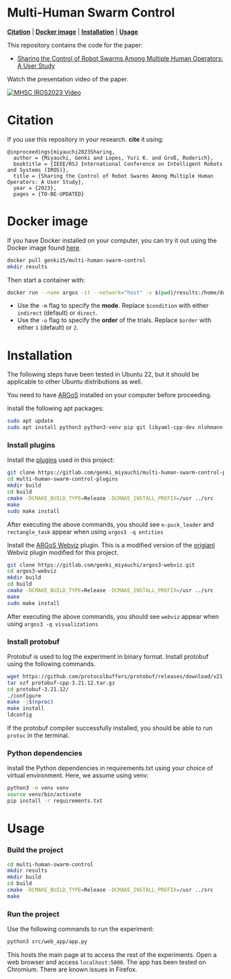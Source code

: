 # Multi-Human Swarm Control

[**Citation**](#citation) | [**Docker image**](#docker-image) | [**Installation**](#installation) | [**Usage**](#usage)

This repository contains the code for the paper:
- [Sharing the Control of Robot Swarms Among Multiple Human Operators: A User Study](TO-BE-UPDATED)

Watch the presentation video of the paper.

<p align="center">

[![MHSC IROS2023 Video](https://img.youtube.com/vi/DRYU4v8kkuo/0.jpg)](https://youtu.be/DRYU4v8kkuo)
</p>

# Citation

If you use this repository in your research. **cite** it using:

```
@inproceedings{miyauchi2023Sharing,
  author = {Miyauchi, Genki and Lopes, Yuri K. and Groß, Roderich},
  booktitle = {IEEE/RSJ International Conference on Intelligent Robots and Systems (IROS)}, 
  title = {Sharing the Control of Robot Swarms Among Multiple Human Operators: A User Study}, 
  year = {2023},
  pages = {TO-BE-UPDATED}
```

# Docker image

If you have Docker installed on your computer, you can try it out using the Docker image found [here](https://hub.docker.com/r/genki15/multi-human-swarm-control).

```bash
docker pull genki15/multi-human-swarm-control
mkdir results
```

Then start a container with:

```bash
docker run --name argos -it --network="host" -v $(pwd)/results:/home/docker/multi-human-swarm-control/results -w /home/docker/multi-human-swarm-control genki15/multi-human-swarm-control python3 src/web_app/app.py -m $condition -o $order
```

- Use the ```-m``` flag to specify the **mode**. Replace ```$condition``` with either ```indirect``` (default) or ```direct```.
- Use the ```-o``` flag to specify the **order** of the trials. Replace ```$order``` with either ```1``` (default) or ```2```.

# Installation

The following steps have been tested in Ubuntu 22, but it should be applicable to other Ubuntu distributions as well.

You need to have [ARGoS](https://www.argos-sim.info/) installed on your computer before proceeding.

Install the following apt packages:

```bash
sudo apt update
sudo apt install python3 python3-venv pip git libyaml-cpp-dev nlohmann-json3-dev
```

### Install plugins

Install the [plugins](https://gitlab.com/genki_miyauchi/multi-human-swarm-control-plugins) used in this project:

```bash
git clone https://gitlab.com/genki_miyauchi/multi-human-swarm-control-plugins.git
cd multi-human-swarm-control-plugins
mkdir build 
cd build
cmake -DCMAKE_BUILD_TYPE=Release -DCMAKE_INSTALL_PREFIX=/usr ../src
make
sudo make install
```

After executing the above commands, you should see ```e-puck_leader``` and ```rectangle_task``` appear when using ```argos3 -q entities```

Install the [ARGoS Webviz](https://gitlab.com/genki_miyauchi/argos3-webviz) plugin. This is a modified version of the [origianl](https://github.com/NESTLab/argos3-webviz) Webviz plugin modified for this project.

```bash
git clone https://gitlab.com/genki_miyauchi/argos3-webviz.git
cd argos3-webviz
mkdir build 
cd build
cmake -DCMAKE_BUILD_TYPE=Release -DCMAKE_INSTALL_PREFIX=/usr ../src
make
sudo make install
```
After executing the above commands, you should see ```webviz``` appear when using ```argos3 -q visualizations```

### Install protobuf

Protobuf is used to log the experiment in binary format. Install protobuf using the following commands.

```bash
wget https://github.com/protocolbuffers/protobuf/releases/download/v21.12/protobuf-cpp-3.21.12.tar.gz
tar xzf protobuf-cpp-3.21.12.tar.gz
cd protobuf-3.21.12/
./configure
make -j$(nproc)
make install
ldconfig
```
If the protobuf compiler successfully installed, you should be able to run ```protoc``` in the terminal.

### Python dependencies

Install the Python dependencies in requirements.txt using your choice of virtual environment. Here, we assume using venv:

```bash
python3 -m venv venv
source venv/bin/activate
pip install -r requirements.txt
```



# Usage

### Build the project

```bash
cd multi-human-swarm-control
mkdir results
mkdir build
cd build
cmake -DCMAKE_BUILD_TYPE=Release -DCMAKE_INSTALL_PREFIX=/usr ../src
make
```

### Run the project

Use the following commands to run the experiment:

```bash
python3 src/web_app/app.py
```

This hosts the main page at to access the rest of the experiments.
Open a web browser and access ```localhost:5000```.
The app has been tested on Chromium. There are known issues in Firefox.

<!-- # License
For open source projects, say how it is licensed. -->
